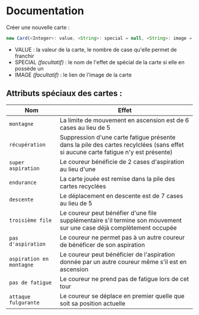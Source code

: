 

# Documentation 
Créer une nouvelle carte : 

```javascript
new Card(<Integer>: value, <String>: special = null, <String>: image = null);
```

- VALUE <Integer> : la valeur de la carte, le nombre de case qu'elle permet de franchir
- SPECIAL <String> *(facultatif)* : le nom de l'effet de spécial de la carte si elle en possède un
- IMAGE <String> *(facultatif)* : le lien de l'image de la carte

## Attributs spéciaux des cartes : 

Nom 						| Effet 
----						|------
`montagne` 					| La limite de mouvement en ascension est de 6 cases au lieu de 5
`récupération` 				| Suppression d'une carte fatigue présente dans la pile des cartes recylclées (sans effet si aucune carte fatigue n'y est présente)
`super aspiration` 			| Le coureur bénéficie de 2 cases d'aspiration au lieu d'une
`endurance` 				| La carte jouée est remise dans la pile des cartes recyclées
`descente` 					| Le déplacement en descente est de 7 cases au lieu de 5
`troisième file`			| Le coureur peut bénéfier d'une file supplémentaire s'il termine son mouvement sur une case déjà complètement occupée
`pas d'aspiration` 			| Le coureur ne permet pas à un autre coureur de bénéficer de son aspiration
`aspiration en montagne` 	| Le coureur peut bénéficier de l'aspiration donnée par un autre coureur même s'il est en ascension
`pas de fatigue`			| Le coureur ne prend pas de fatigue lors de cet tour
`attaque fulgurante`		| Le coureur se déplace en premier quelle que soit sa position actuelle